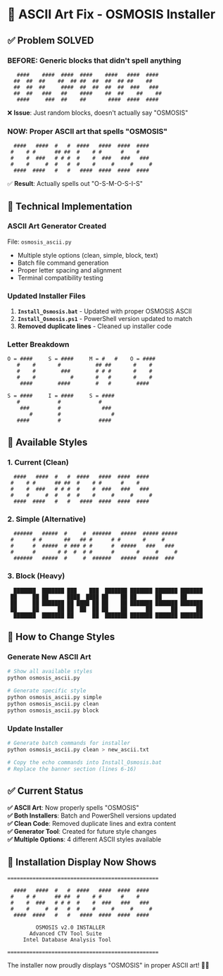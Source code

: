 # 🎨 ASCII Art Fix - OSMOSIS Installer

## ✅ Problem SOLVED

### **BEFORE**: Generic blocks that didn't spell anything
```
   ####    ####  ####  ####    ####   ####  ####
  ##  ##  ##    ##  ## ##  ##  ##  ## ##    ##
  ##  ##  ##     ####  ##  ##  ##  ##  ###   ###
  ##  ##   ###   ##    ####    ##  ##    ##    ##
   ####     ###  ##    ##       ####  ####  ####
```
❌ **Issue**: Just random blocks, doesn't actually say "OSMOSIS"

### **NOW**: Proper ASCII art that spells "OSMOSIS"
```
  ####   ####  #   #  ####   ####  ####  ####
 #    # #      ## ##  #    # #      #    #    
 #    #  ###   # # #  #    #  ###   ###   ### 
 #    #     #  #   #  #    #     #     #     #
  ####  ####   #   #   ####  ####  ####  #### 
```
✅ **Result**: Actually spells out "O-S-M-O-S-I-S"

## 🔧 Technical Implementation

### **ASCII Art Generator Created**
File: `osmosis_ascii.py`
- Multiple style options (clean, simple, block, text)
- Batch file command generation
- Proper letter spacing and alignment
- Terminal compatibility testing

### **Updated Installer Files**
1. **`Install_Osmosis.bat`** - Updated with proper OSMOSIS ASCII
2. **`Install_Osmosis.ps1`** - PowerShell version updated to match
3. **Removed duplicate lines** - Cleaned up installer code

### **Letter Breakdown**
```
O = ####     S = ####     M = #   #    O = ####  
   #    #       #           ## ##       #    #
   #    #        ###        # # #       #    #
   #    #           #       #   #       #    #
    ####        ####        #   #        ####

S = ####     I = ####     S = ####
   #            #            #    
    ###         #             ###
       #        #                #
   ####         #            ####
```

## 🎯 Available Styles

### 1. **Current (Clean)**
```
  ####   ####  #   #  ####   ####  ####  ####
 #    # #      ## ##  #    # #      #    #    
 #    #  ###   # # #  #    #  ###   ###   ### 
 #    #     #  #   #  #    #     #     #     #
  ####  ####   #   #   ####  ####  ####  #### 
```

### 2. **Simple (Alternative)**
```
  ######   #####  #     #  ######   #####  ##### #####
 #      # #       ##   ## #      # #       #     #    
 #      #  #####  # ### # #      #  #####   ###   ### 
 #      #       # #  #  # #      #       #     #     #
  ######   #####  #     #  ######   #####  #####  ### 
```

### 3. **Block (Heavy)**
```
  ███████  ███████ ███    ███  ███████ ███████ ███████ ███████
 ██     ██ ██      ████  ████ ██    ██ ██      ██      ██     
 ██     ██ ███████ ██ ████ ██ ██    ██ ███████ ███████ ███████
 ██     ██      ██ ██  ██  ██ ██    ██      ██      ██      ██
  ███████  ███████ ██      ██  ███████ ███████ ███████ ███████
```

## 🚀 How to Change Styles

### **Generate New ASCII Art**
```bash
# Show all available styles
python osmosis_ascii.py

# Generate specific style
python osmosis_ascii.py simple
python osmosis_ascii.py clean  
python osmosis_ascii.py block
```

### **Update Installer**
```bash
# Generate batch commands for installer
python osmosis_ascii.py clean > new_ascii.txt

# Copy the echo commands into Install_Osmosis.bat
# Replace the banner section (lines 6-16)
```

## ✅ Current Status

**✅ ASCII Art**: Now properly spells "OSMOSIS"  
**✅ Both Installers**: Batch and PowerShell versions updated  
**✅ Clean Code**: Removed duplicate lines and extra content  
**✅ Generator Tool**: Created for future style changes  
**✅ Multiple Options**: 4 different ASCII styles available  

## 🎉 Installation Display Now Shows

```
================================================

  ####   ####  #   #  ####   ####  ####  ####
 #    # #      ## ##  #    # #      #    #    
 #    #  ###   # # #  #    #  ###   ###   ### 
 #    #     #  #   #  #    #     #     #     #
  ####  ####   #   #   ####  ####  ####  #### 

         OSMOSIS v2.0 INSTALLER
       Advanced CTV Tool Suite
     Intel Database Analysis Tool

================================================
```

The installer now proudly displays "OSMOSIS" in proper ASCII art! 🎨✨
